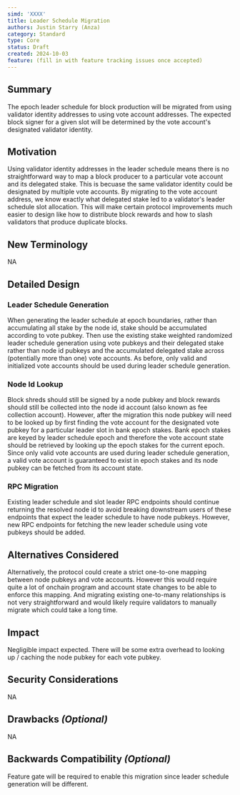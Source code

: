 ```yaml
---
simd: 'XXXX'
title: Leader Schedule Migration
authors: Justin Starry (Anza)
category: Standard
type: Core
status: Draft
created: 2024-10-03
feature: (fill in with feature tracking issues once accepted)
---
```


## Summary

The epoch leader schedule for block production will be migrated from using
validator identity addresses to using vote account addresses. The expected
block signer for a given slot will be determined by the vote account's 
designated validator identity.

## Motivation

Using validator identity addresses in the leader schedule means there is no
straightforward way to map a block producer to a particular vote account and its
delegated stake. This is becuase the same validator identity could be designated
by multiple vote accounts. By migrating to the vote account address, we know
exactly what delegated stake led to a validator's leader schedule slot
allocation. This will make certain protocol improvements much easier to design
like how to distribute block rewards and how to slash validators that produce
duplicate blocks.

## New Terminology

NA

## Detailed Design

### Leader Schedule Generation

When generating the leader schedule at epoch boundaries, rather than
accumulating all stake by the node id, stake should be accumulated according to
vote pubkey. Then use the existing stake weighted randomized leader schedule
generation using vote pubkeys and their delegated stake rather than node id
pubkeys and the accumulated delegated stake across (potentially more than one)
vote accounts. As before, only valid and initialized vote accounts should be
used during leader schedule generation.

### Node Id Lookup

Block shreds should still be signed by a node pubkey and block rewards should
still be collected into the node id account (also known as fee collection
account). However, after the migration this node pubkey will need to be looked
up by first finding the vote account for the designated vote pubkey for a
particular leader slot in bank epoch stakes. Bank epoch stakes are keyed by
leader schedule epoch and therefore the vote account state should be retrieved
by looking up the epoch stakes for the current epoch. Since only valid vote
accounts are used during leader schedule generation, a valid vote account is
guaranteed to exist in epoch stakes and its node pubkey can be fetched from its
account state.

### RPC Migration

Existing leader schedule and slot leader RPC endpoints should continue returning
the resolved node id to avoid breaking downstream users of these endpoints that
expect the leader schedule to have node pubkeys. However, new RPC endpoints
for fetching the new leader schedule using vote pubkeys should be added.

## Alternatives Considered

Alternatively, the protocol could create a strict one-to-one mapping between
node pubkeys and vote accounts. However this would require quite a lot of
onchain program and account state changes to be able to enforce this mapping.
And migrating existing one-to-many relationships is not very straightforward and
would likely require validators to manually migrate which could take a long
time.

## Impact

Negligible impact expected. There will be some extra overhead to looking up /
caching the node pubkey for each vote pubkey.

## Security Considerations

NA

## Drawbacks *(Optional)*

NA

## Backwards Compatibility *(Optional)*

Feature gate will be required to enable this migration since leader schedule
generation will be different.
